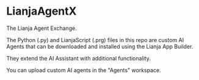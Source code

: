 # LianjaAgentX

The Lianja Agent Exchange.

The Python (.py) and LianjaScript (.prg) files in this repo are custom AI Agents that can be downloaded and installed using the Lianja App Builder.

They extend the AI Assistant with additional functionality.

You can upload custom AI agents in the "Agents" workspace. 

